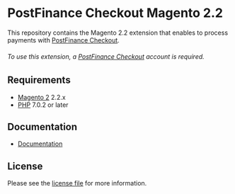 # PostFinance Checkout Magento 2.2
This repository contains the Magento 2.2 extension that enables to process payments with [PostFinance Checkout](https://www.postfinance.ch/checkout/).

###### To use this extension, a [PostFinance Checkout](https://www.postfinance.ch/checkout/) account is required.

## Requirements

* [Magento 2](https://magento.com/) 2.2.x
* [PHP](http://php.net/) 7.0.2 or later

## Documentation

* [Documentation](https://plugin-documentation.postfinance-checkout.ch/pfpayments/magento-2.2/1.0.56/docs/en/documentation.html)

## License

Please see the [license file](https://github.com/pfpayments/magento-2.2/blob/1.0.56/LICENSE) for more information.